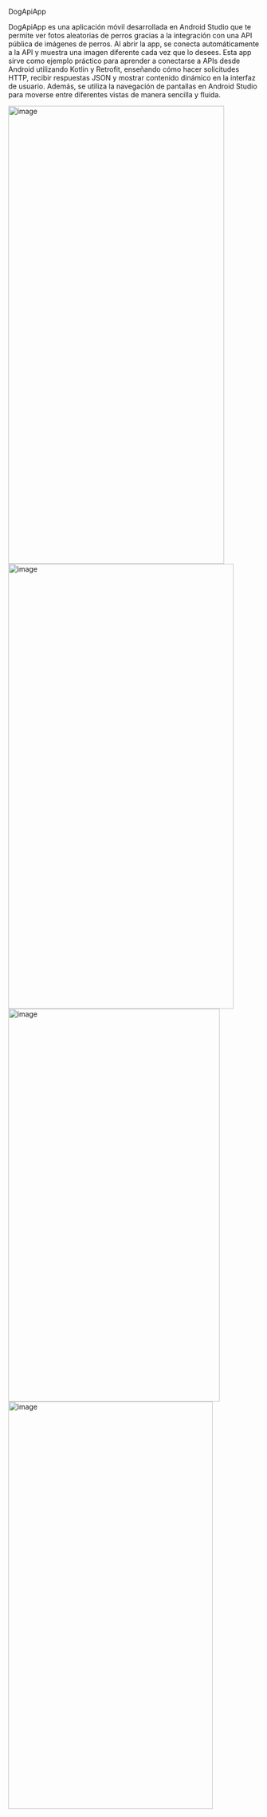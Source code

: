 DogApiApp

DogApiApp es una aplicación móvil desarrollada en Android Studio que te permite ver fotos aleatorias de perros gracias a la integración
con una API pública de imágenes de perros.
Al abrir la app, se conecta automáticamente a la API y muestra una imagen diferente cada vez que lo desees.
Esta app sirve como ejemplo práctico para aprender a conectarse a APIs desde Android utilizando Kotlin y Retrofit, enseñando cómo hacer
solicitudes HTTP, recibir respuestas JSON y mostrar contenido dinámico en la interfaz de usuario. Además, se utiliza la navegación de pantallas en Android 
Studio para moverse entre diferentes vistas de manera sencilla y fluida.


<img width="433" height="919" alt="image" src="https://github.com/user-attachments/assets/f23016a3-1591-4764-b6a7-9971ccf2188e" />

<img width="452" height="893" alt="image" src="https://github.com/user-attachments/assets/7dcae86b-e537-4118-a2c1-9b7385be0a82" />
<img width="424" height="788" alt="image" src="https://github.com/user-attachments/assets/0d808a83-c238-412f-a8c9-d5f07cda39c6" />
<img width="410" height="818" alt="image" src="https://github.com/user-attachments/assets/5257eddb-2639-40ed-95be-788f0be0009c" />
